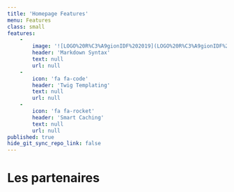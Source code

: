 ```yaml
---
title: 'Homepage Features'
menu: Features
class: small
features:
    -
        image: '![LOGO%20R%C3%A9gionIDF%202019](LOGO%20R%C3%A9gionIDF%202019.jpg)'
        header: 'Markdown Syntax'
        text: null
        url: null
    -
        icon: 'fa fa-code'
        header: 'Twig Templating'
        text: null
        url: null
    -
        icon: 'fa fa-rocket'
        header: 'Smart Caching'
        text: null
        url: null
published: true
hide_git_sync_repo_link: false
---
```


# Les partenaires
